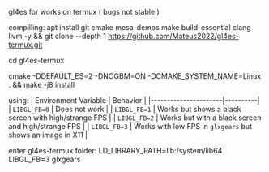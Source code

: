 gl4es for works on termux ( bugs not stable )

compilling: 
apt install git cmake mesa-demos make build-essential clang llvm -y &&
git clone --depth 1 https://github.com/Mateus2022/gl4es-termux.git

cd gl4es-termux 

cmake -DDEFAULT_ES=2 -DNOGBM=ON -DCMAKE_SYSTEM_NAME=Linux . && make -j8 install

using:
| Environment Variable | Behavior |
|----------------------|----------|
| `LIBGL_FB=0`         | Does not work |
| `LIBGL_FB=1`         | Works but shows a black screen with high/strange FPS |
| `LIBGL_FB=2`         | Works but with a black screen and high/strange FPS |
| `LIBGL_FB=3`         | Works with low FPS in `glxgears` but shows an image in X11 |

enter gl4es-termux folder:
LD_LIBRARY_PATH=lib:/system/lib64 LIBGL_FB=3 glxgears 
